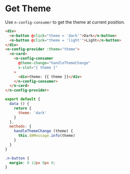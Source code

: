# Get Theme
Use  `n-config-consumer`  to get the theme at current position.

```html
<div>
  <n-button @click="theme = 'dark'">Dark</n-button>
  <n-button @click="theme = 'light'">Light</n-button>
</div>
<n-config-provider :theme="theme">
  <n-card>
    <n-config-consumer
      @theme-change="handleThemeChange"
      v-slot="{ theme }"
    >
      <div>theme: {{ theme }}</div>
    </n-config-consumer>
  </n-card>
</n-config-provider>
```
```js
export default {
  data () {
    return {
      theme: 'dark'
    }
  },
  methods: {
    handleThemeChange (theme) {
      this.$NMessage.info(theme)
    }
  }
}
```
```css
.n-button {
  margin: 0 12px 8px 0;
}
```